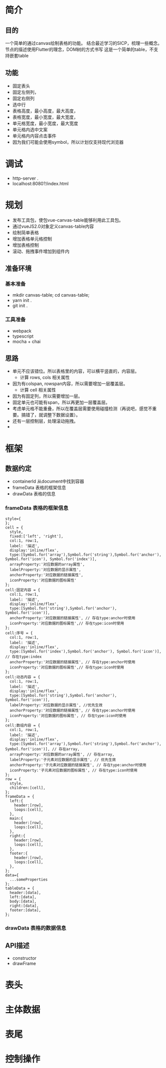 # 简介 #

## 目的 ##

一个简单的通过canvas绘制表格的功能。
结合最近学习的SICP，梳理一些概念。
节点的描述使用Flutter的理念，DOM树的方式书写
这是一个简单的table，不支持嵌套table

## 功能 ##

  * 固定表头
  * 固定左侧列，
  * 固定右侧列
  * 选中行
  * 表格高度，最小高度，最大高度，
  * 表格宽度，最小宽度，最大宽度，
  * 单元格宽度，最小宽度，最大宽度
  * 单元格内选中文案
  * 单元格内内容点击事件
  * 因为我们可能会使用symbol，所以计划仅支持现代浏览器

# 调试 #
  * http-server .
  * localhost:8080?/index.html

# 规划 #

  * 发布工具包，使包vue-canvas-table能够利用此工具包。
  * 通过vueJS2.0对象定义canvas-table内容
  * 绘制简单表格
  * 增加表格单元格控制
  * 增加表格控制
  * 滚动、拖拽事件增加到组件内

## 准备环境 ##

### 基本准备 ###

  * mkdir canvas-table; cd canvas-table;
  * yarn init .
  * git init .

### 工具准备 ###

  * webpack
  * typescript
  * mocha + chai

## 思路 ##
  * 单元不应该错位。所以表格里的内容，可以横平竖直的，内容层。
    * 计算 rows, cols 相关属性
  * 因为有colspan, rowspan内容，所以需要增加一层覆盖层。
    * 计算 cell 相关属性
  * 因为有固定列，所以需要增加一层。
  * 固定单元也可能有span，所以再更加一层覆盖层。
  * 考虑单元格不能重叠，所以在覆盖层需要使用碰撞检测（再说吧，感觉不重要。搞错了，就调整下数据设置）。
  * 还有一层控制层，处理滚动拖拽。
  * 
  
# 框架 #

## 数据约定 ##
  * containerId 从document中找到容器
  * frameData 表格的框架信息
  * drawData 表格的信息

### frameData 表格的框架信息 ###

```
style={
};
cell = {
  style,
  fixed:['left', 'right'],
  col:1, row:1, 
  label: '描述', 
  display:'inline/flex',
  type:[Symbol.for('array'),Symbol.for('string'),Symbol.for('anchor'), Symbol.for('icon'), Symbol.for('index')], 
  arrayProperty:'对应数据的array属性',
  labelProperty:'对应数据的显示属性',
  anchorProperty:'对应数据的链接属性',
  iconProperty:'对应数据的图标属性'
};
cell:固定内容 = {
  col:1, row:1, 
  label: '描述', 
  display:'inline/flex',
  type:[Symbol.for('string'),Symbol.for('anchor'), Symbol.for('icon')], 
  anchorProperty:'对应数据的链接属性', // 存在type:anchor时使用
  iconProperty:'对应数据的图标属性',// 存在type:icon时使用
};
cell:序号 = {
  col:1, row:1, 
  label: '描述', 
  display:'inline/flex',
  type:[Symbol.for('index'),Symbol.for('anchor'), Symbol.for('icon')], // 存在type:index
  anchorProperty:'对应数据的链接属性', // 存在type:anchor时使用
  iconProperty:'对应数据的图标属性',// 存在type:icon时使用
};
cell:动态内容 = {
  col:1, row:1, 
  label: '描述', 
  display:'inline/flex',
  type:[Symbol.for('string'),Symbol.for('anchor'), Symbol.for('icon')], 
  labelProperty:'对应数据的显示属性', //优先生效
  anchorProperty:'对应数据的链接属性', // 存在type:anchor时使用
  iconProperty:'对应数据的图标属性', // 存在type:icon时使用
};
cell:数组内容 = {
  col:1, row:1, 
  label: '描述', 
  display:'inline/flex',
  type:[Symbol.for('array'),Symbol.for('string'),Symbol.for('anchor'), Symbol.for('icon')], // 存在array, 
  arrayProperty:'对应数据的array属性', // 存在array, 
  labelProperty:'子元素对应数据的显示属性', // 优先生效
  anchorProperty:'子元素对应数据的链接属性', // 存在type:anchor时使用
  iconProperty:'子元素对应数据的图标属性', // 存在type:icon时使用
};
row = {
  style,
  children:[cell],
};
frameData = {
  left:{
    header:[row],
    loops:[cell],
  },
  main:{
    header:[row],
    loops:[cell],
  },
  right:{ 
    header:[row],
    loops:[cell],
  },
  footer:{
    header:[row],
    loops:[cell],
  },
};
data={
  ...someProperties
};
tableData = {
  header:[data],
  left:[data],
  body:[data],
  right:[data],
  footer:[data],
};
```

### drawData 表格的数据信息 ###

## API描述 ##

  * constructor
  * drawFrame

# 表头 #

# 主体数据 #

# 表尾 #

# 控制操作 #

